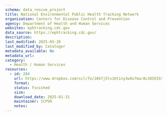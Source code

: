 ```yaml
---
schema: data_rescue_project 
title: National Environmental Public Health Tracking Network
organization: Centers for Disease Control and Prevention
agency: Department of Health and Human Services
websites: ephtracking.cdc.gov
data_source: https://ephtracking.cdc.gov/
description: 
last_modified: 2025-03-26
last_modified_by: Cataloger
metadata_available: No
metadata_url: 
category:
  - Health / Human Services
resources:
  - id: 284
    url: https://www.dropbox.com/scl/fo/28kfj5lv16tiny3w9x7ma/ALSOIEIkSyHU3gBGMdlMHgQ?rlkey=riua2mnmvjsj1cbiias713um6&dl=0
    format: 
    status: Finished
    size: 
    download_date: 2025-01-31
    maintainer: ICPSR
    notes: 
---
```

